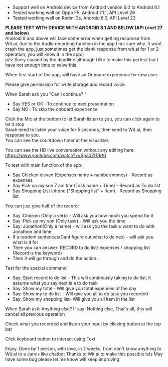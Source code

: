 - Support well on Android device from Android version 6.0 to Android 8.1   
- Tested working well on Oppo F5, Android 7.1.1, API Level 26
- Tested working well on Redmi 3s, Android 6.0, API Level 23

**PLEASE TEST WITH DEVICE WITH ANDROID 8.1 AND BELOW (API Level 27 and below)**       
Android 9 and above will face some error when getting response from Wit.ai, due to the Audio recording function in the app.I not sure why. It wont crash the app, just sometimes get the blank response from wit.ai for 1 or 2 operation, you will know it  in the app:)        
p/s: Sorry caused by the deadline although I like to make this perfect but I have not enough time to solve this.   

When first start of the app, will have an Onboard experience for new user.

Please give permission for write storage and record voice.

When Sarah ask you "Can I continue? "
- Say YES or OK : To continue to next presentation
- Say NO : To skip the onboard experience 

Click the Mic at the bottom to let Sarah listen to you, you can click again to let it stop     
Sarah need to listen your voice for 5 seconds, then send to Wit.ai, then response to you.      
You can see the countdown timer at the visualizer.

You can see the HD live conversation without any editing here: https://www.youtube.com/watch?v=Spa0Zt1Rrt0

To test with main function of the app:
- Say Chicken eleven (Expenses name + number/money) - Record as expenses
- Say Pick up my son 7 am tmr (Task name + Time) - Record as To do list
- Say Shopping List Iphone ("Shopping list" + Item) - Record as Shopping list 

You can just give half of the record: 
- Say :Chicken (Only a verb) - Will ask you how much you spend for it
- Say :Pick up my son (Only task) - Will ask you the time
- Say: Jonathon(Only a name) - will ask you the task u want to do with Jonathon and time
- If a random sentences(Cant figure out what to do nex) - will ask you what is it for
- Then you can answer: RECORD to do list/ expenses / shopping list (Record is the keyword) 
- Then it will go through and do the action. 

Test for the special command
- Say: Start record to do list - This will continously taking to do list, it assume what you say next is a to do task
- Say: Show my total - Will give you total expenses of the day
- Say: Show my to do list - Will give you all to do task you recorded 
- Say: Show my shopping list- Will give you all item in the list 

When Sarah ask: Anything else?
If say: Nothing else, That's all, this will cancel all previous operation

Check what you recorded and listen your input by clicking button at the top bar

Click keyboard button to interact using Text.

Enjoy. Done by 1 person, with love, in 2 weeks, from don't know anything to Wit.ai to a Jarvis like chatbot
Thanks to Wit ai to make this possible lolz
May have some bug please let me know will keep improving
